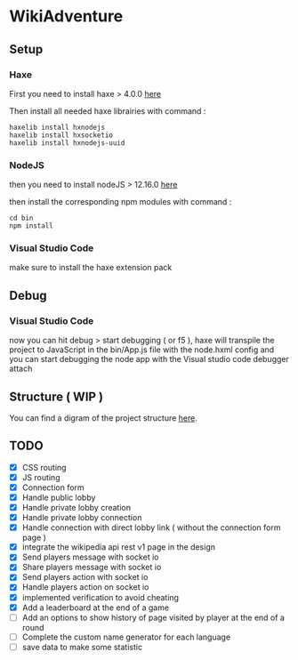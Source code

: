 # WikiAdventure

## Setup

### Haxe

First you need to install haxe > 4.0.0 [here](https://haxe.org/download/)

Then install all needed haxe librairies with command :
```
haxelib install hxnodejs
haxelib install hxsocketio
haxelib install hxnodejs-uuid
```
### NodeJS

then you need to install nodeJS > 12.16.0 [here](https://nodejs.org/en/download/)

then install the corresponding npm modules with command :
```
cd bin
npm install
```
 ### Visual Studio Code   

make sure to install the haxe extension pack

## Debug

### Visual Studio Code

now you can hit debug > start debugging ( or f5 ), haxe will transpile the project to JavaScript in the bin/App.js file with the         node.hxml config and you can start debugging the node app with the Visual studio code debugger attach

## Structure ( WIP )

You can find a digram of the project structure [here](https://app.creately.com/diagram/c3k6MCT7yss).
    
## TODO

- [x] CSS routing
- [x] JS routing
- [x] Connection form
- [x] Handle public lobby
- [x] Handle private lobby creation
- [x] Handle private lobby connection
- [x] Handle connection with direct lobby link ( without the connection form page )
- [x] integrate the wikipedia api rest v1 page in the design
- [x] Send players message with socket io
- [x] Share players message with socket io
- [x] Send players action with socket io
- [x] Handle players action on socket io
- [x] implemented verification to avoid cheating
- [x] Add a leaderboard at the end of a game
- [ ] Add an options to show history of page visited by player at the end of a round
- [ ] Complete the custom name generator for each language
- [ ] save data to make some statistic
